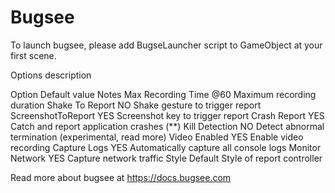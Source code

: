 Bugsee 
=====================

To launch bugsee, please add BugseLauncher script to GameObject at your first scene.

Options description

Option	              Default value	  Notes
Max Recording Time    @60	          Maximum recording duration
Shake To Report       NO	          Shake gesture to trigger report
ScreenshotToReport	  YES	          Screenshot key to trigger report
Crash Report	      YES	          Catch and report application crashes (**)
Kill Detection	      NO	          Detect abnormal termination (experimental, read more)
Video Enabled         YES	          Enable video recording
Capture Logs	      YES	          Automatically capture all console logs
Monitor Network	      YES	          Capture network traffic
Style                 Default         Style of report controller


Read more about bugsee at https://docs.bugsee.com
